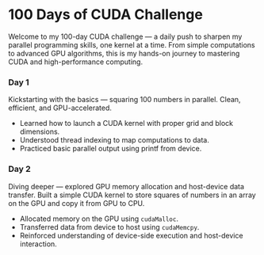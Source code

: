 # 100 Days of CUDA Challenge
Welcome to my 100-day CUDA challenge — a daily push to sharpen my parallel programming skills, one kernel at a time. 
From simple computations to advanced GPU algorithms, this is my hands-on journey to mastering CUDA and high-performance computing.

### Day 1
Kickstarting with the basics — squaring 100 numbers in parallel. Clean, efficient, and GPU-accelerated. 
- Learned how to launch a CUDA kernel with proper grid and block dimensions.
- Understood thread indexing to map computations to data.
- Practiced basic parallel output using printf from device.

### Day 2
Diving deeper — explored GPU memory allocation and host-device data transfer. Built a simple CUDA kernel to store squares of numbers in an array
on the GPU and copy it from GPU to CPU.
- Allocated memory on the GPU using `cudaMalloc`.
- Transferred data from device to host using `cudaMemcpy`.
- Reinforced understanding of device-side execution and host-device interaction.

